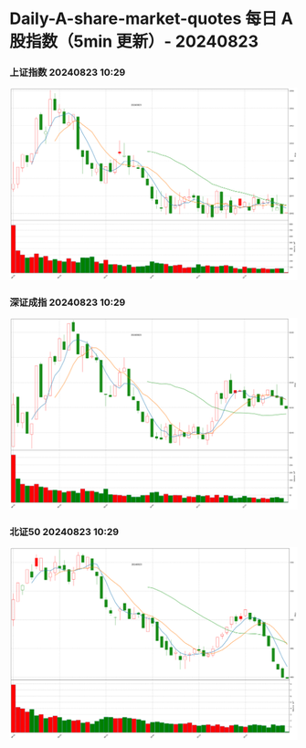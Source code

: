
# Daily-A-share-market-quotes 每日 A 股指数（5min 更新）- 20240823

### 上证指数 20240823 10:29
![](./fig/2024/8/20240823-sh000001.png)

### 深证成指 20240823 10:29
![](./fig/2024/8/20240823-sz399001.png)

### 北证50 20240823 10:29
![](./fig/2024/8/20240823-bj899050.png)
